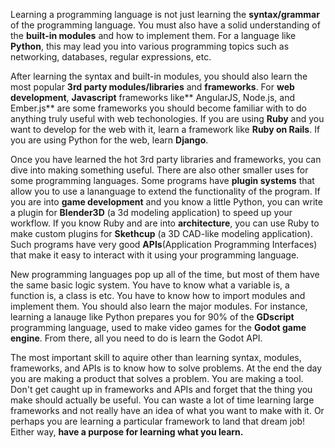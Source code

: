 Learning a programming language is not just learning the **syntax/grammar** of the programming language. You must also have a solid understanding of the **built-in modules** and how to implement them. For a language like **Python**, this may lead you into various programming topics such as networking, databases, regular expressions, etc. 

After learning the syntax and built-in modules, you should also learn the most popular **3rd party modules/libraries** and **frameworks**. For **web development**, **Javascript** frameworks like** AngularJS, Node.js, and Ember.js** are some frameworks you should become familiar with to do anything truly useful with web techonologies. If you are using **Ruby** and you want to develop for the web with it, learn a framework like **Ruby on Rails**. If you are using Python for the web,  learn **Django**.

Once you have learned the hot 3rd party libraries and frameworks, you can dive into making something useful. There are also other smaller uses for some programming languages. Some programs have **plugin systems** that allow you to use a lananguage to extend the functionality of the program. If you are into **game development** and you know a little Python, you can write a plugin for **Blender3D** (a 3d modeling application) to speed up your workflow. If you know Ruby and are into **architecture**, you can use Ruby to make custom plugins for **Skethcup** (a 3D CAD-like modeling application). Such programs have very good **APIs**(Application Programming Interfaces) that make it easy to interact with it using your programming language. 

New programming languages pop up all of the time, but most of them have the same basic logic system. You have to know what a variable is, a function is, a class is etc. You have to know how to import modules and implement them. You should also learn the major modules. For instance, learning a lanauge like Python prepares you for 90% of the **GDscript** programming language, used to make video games for the **Godot game engine**. From there, all you need to do is learn the Godot API.

The most important skill to aquire other than learning syntax, modules, frameworks, and APIs is to know how to solve problems. 
At the end the day  you are making a product that solves a problem. You are making a tool. Don't get caught up in frameworks and APIs and forget that the thing you make should actually be useful. You can waste a lot of time learning large frameworks and not really have an idea of what you want to make with it. Or perhaps you are learning a particular framework to land that dream job! Either way, **have a purpose for learning what you learn.** 

